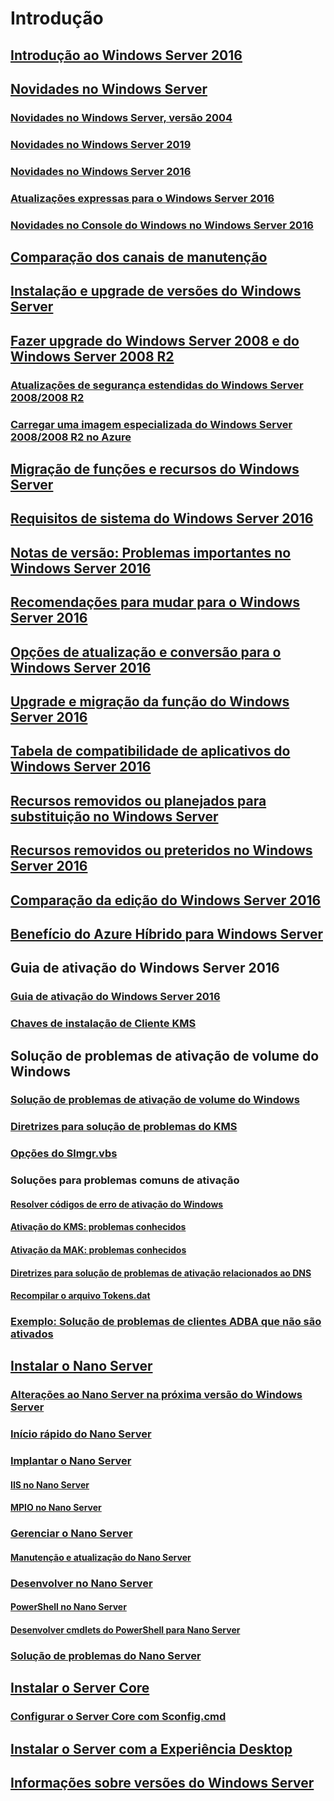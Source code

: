 # Introdução
## [Introdução ao Windows Server 2016](Server-Basics.md)
## [Novidades no Windows Server](whats-new-in-windows-server.md)
### [Novidades no Windows Server, versão 2004](whats-new-in-windows-server-2004.md)
### [Novidades no Windows Server 2019](../get-started-19/whats-new-19.md)
### [Novidades no Windows Server 2016](whats-new-in-windows-server-2016.md)
### [Atualizações expressas para o Windows Server 2016](express-updates.md)
### [Novidades no Console do Windows no Windows Server 2016](whats-new-in-console.md)
## [Comparação dos canais de manutenção](..\get-started-19\servicing-channels-19.md)
## [Instalação e upgrade de versões do Windows Server](Installation-and-Upgrade.md)
## [Fazer upgrade do Windows Server 2008 e do Windows Server 2008 R2](modernize-windows-server-2008.md)
### [Atualizações de segurança estendidas do Windows Server 2008/2008 R2](extended-security-updates.md)
### [Carregar uma imagem especializada do Windows Server 2008/2008 R2 no Azure](uploading-specialized-WS08-image-to-azure.md)
## [Migração de funções e recursos do Windows Server](Migrate-Roles-and-Features.md)
## [Requisitos de sistema do Windows Server 2016](System-Requirements.md)
## [Notas de versão: Problemas importantes no Windows Server 2016](Windows-Server-2016-GA-Release-Notes.md)
## [Recomendações para mudar para o Windows Server 2016](Recommendations-moving-to-Server2016.md)
## [Opções de atualização e conversão para o Windows Server 2016](Supported-Upgrade-paths.md)
## [Upgrade e migração da função do Windows Server 2016](Server-Role-Upgradeability-Table.md)
## [Tabela de compatibilidade de aplicativos do Windows Server 2016](Server-Application-compatibility.md)
## [Recursos removidos ou planejados para substituição no Windows Server](../get-started-19/removed-features.md)
## [Recursos removidos ou preteridos no Windows Server 2016](Deprecated-Features.md)
## [Comparação da edição do Windows Server 2016](2016-Edition-Comparison.md)
## [Benefício do Azure Híbrido para Windows Server](azure-hybrid-benefit.md)
## Guia de ativação do Windows Server 2016
### [Guia de ativação do Windows Server 2016](Server-2016-activation.md)
### [Chaves de instalação de Cliente KMS](KMSclientkeys.md)
## Solução de problemas de ativação de volume do Windows
### [Solução de problemas de ativação de volume do Windows](activation-troubleshooting-guide.md)
### [Diretrizes para solução de problemas do KMS](activation-troubleshoot-kms-general.md)
### [Opções do Slmgr.vbs](activation-slmgr-vbs-options.md)
### Soluções para problemas comuns de ativação
#### [Resolver códigos de erro de ativação do Windows](activation-error-codes.md)
#### [Ativação do KMS: problemas conhecidos](activation-troubleshoot-KMS-issues.md)
#### [Ativação da MAK: problemas conhecidos](activation-troubleshoot-MAK-issues.md)
#### [Diretrizes para solução de problemas de ativação relacionados ao DNS](common-troubleshooting-procedures-kms-dns.md)
#### [Recompilar o arquivo Tokens.dat](activation-rebuild-tokens-dat-file.md)
### [Exemplo: Solução de problemas de clientes ADBA que não são ativados](activation-troubleshoot-adba-clients.md)
## [Instalar o Nano Server](Getting-started-with-Nano-Server.md)
### [Alterações ao Nano Server na próxima versão do Windows Server](nano-in-semi-annual-channel.md)
### [Início rápido do Nano Server](Nano-Server-Quick-start.md)
### [Implantar o Nano Server](Deploy-Nano-Server.md)
#### [IIS no Nano Server](IIS-on-Nano-Server.md)
#### [MPIO no Nano Server](MPIO-on-Nano-Server.md)
### [Gerenciar o Nano Server](Manage-Nano-Server.md)
#### [Manutenção e atualização do Nano Server](Update-Nano-Server.md)
### [Desenvolver no Nano Server](Developing-on-Nano-Server.md)
#### [PowerShell no Nano Server](powershell-on-Nano-Server.md)
#### [Desenvolver cmdlets do PowerShell para Nano Server](Developing-powershell-Cmdlets-for-Nano-Server.md)
### [Solução de problemas do Nano Server](Troubleshooting-Nano-Server.md)
## [Instalar o Server Core](Getting-started-with-Server-Core.md)
### [Configurar o Server Core com Sconfig.cmd](Sconfig-on-WS2016.md)
## [Instalar o Server com a Experiência Desktop](Getting-started-with-Server-with-Desktop-Experience.md)
## [Informações sobre versões do Windows Server](windows-server-release-info.md)
